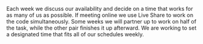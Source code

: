 Each week we discuss our availability and decide on a time that works for as many of us as possible. If meeting online we use Live Share to work on the code simultaneously. Some weeks we will partner up to work on half of the task, while the other pair finishes it up afterward. We are working to set a designated time that fits all of our schedules weekly. 